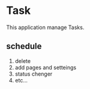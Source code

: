 # Task

This application manage Tasks.

## schedule
1. delete
2. add pages and setteings
3. status chenger
4. etc...

